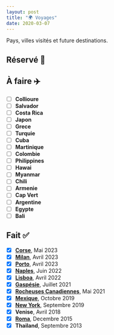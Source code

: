 ```yaml
---
layout: post
title: "🌍 Voyages"
date: 2020-03-07
---
```


Pays, villes visités et future destinations.

## Réservé 🧿

## À faire ✈️

- [ ] **Collioure**
- [ ] **Salvador**
- [ ] **Costa Rica**
- [ ] **Japon**
- [ ] **Grece**
- [ ] **Turquie**
- [ ] **Cuba**
- [ ] **Martinique**
- [ ] **Colombie**
- [ ] **Philippines**
- [ ] **Hawai**
- [ ] **Myanmar**
- [ ] **Chili**
- [ ] **Armenie**
- [ ] **Cap Vert**
- [ ] **Argentine**
- [ ] **Egypte**
- [ ] **Bali**

## Fait ✅

- [x] **[Corse](2023-05-23-corsica.markdown)**, Mai 2023
- [x] **[Milan](2023-03-22-milano.markdown)**, Avril 2023
- [x] **[Porto](2023-01-31-porto.markdown)**, Avril 2023
- [x] **[Naples](2022-02-24-napoli.markdown)**, Juin 2022
- [x] **[Lisboa](2022-02-26-lisboa.markdown)**, Avril 2022
- [x] **[Gaspésie](https://goo.gl/maps/xVQcKw3sRQrQSFp9A)**, Juillet 2021
- [x] **[Rocheuses Canadiennes](https://goo.gl/maps/RUV2TAuCHXjESshPA)**, Mai 2021
- [x] **[Mexique](https://goo.gl/maps/i4sZGGUXsc7tLtdHA)**, Octobre 2019
- [x] **[New York](https://goo.gl/maps/qPLThHHFK9GEmm2dA)**, Septembre 2019
- [x] **Venise**, Avril 2018
- [x] **[Roma](https://goo.gl/maps/Bigq7TLJNHSa6Z4a6)**, Decembre 2015
- [x] **Thailand**, Septembre 2013
